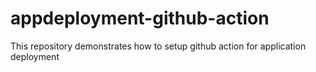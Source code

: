 # appdeployment-github-action
This repository demonstrates how to setup github action for application deployment 
